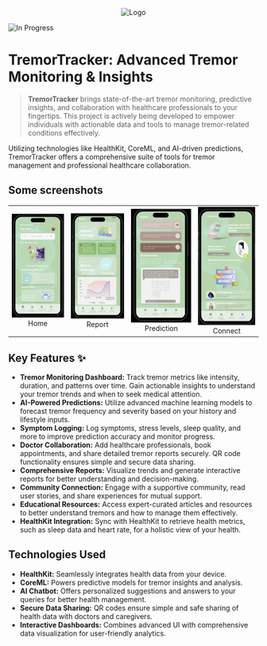<p align="center">
  <img src="README%20Files/Logo.png" alt="Logo" width="60%">
</p>

![In Progress](https://img.shields.io/badge/status-in%20progress-yellow.svg)

# TremorTracker: Advanced Tremor Monitoring & Insights

> **TremorTracker** brings state-of-the-art tremor monitoring, predictive insights, and collaboration with healthcare professionals to your fingertips. This project is actively being developed to empower individuals with actionable data and tools to manage tremor-related conditions effectively.

Utilizing technologies like HealthKit, CoreML, and AI-driven predictions, TremorTracker offers a comprehensive suite of tools for tremor management and professional healthcare collaboration.

## Some screenshots

<table>
  <tr>
    <td align="center"><img src="Files/Home.png" alt="Home" width="200"/><br>Home</td>
    <td align="center"><img src="Files/Report.png" alt="Report" width="200"/><br>Report</td>
    <td align="center"><img src="Files/Prediction.png" alt="Prediction" width="200"/><br>Prediction</td>
    <td align="center"><img src="Files/Connect.png" alt="Connect" width="200"/><br>Connect</td>
  </tr>
</table>

## Key Features ✨

- **Tremor Monitoring Dashboard:** Track tremor metrics like intensity, duration, and patterns over time. Gain actionable insights to understand your tremor trends and when to seek medical attention.
- **AI-Powered Predictions:** Utilize advanced machine learning models to forecast tremor frequency and severity based on your history and lifestyle inputs.
- **Symptom Logging:** Log symptoms, stress levels, sleep quality, and more to improve prediction accuracy and monitor progress.
- **Doctor Collaboration:** Add healthcare professionals, book appointments, and share detailed tremor reports securely. QR code functionality ensures simple and secure data sharing.
- **Comprehensive Reports:** Visualize trends and generate interactive reports for better understanding and decision-making.
- **Community Connection:** Engage with a supportive community, read user stories, and share experiences for mutual support.
- **Educational Resources:** Access expert-curated articles and resources to better understand tremors and how to manage them effectively.
- **HealthKit Integration:** Sync with HealthKit to retrieve health metrics, such as sleep data and heart rate, for a holistic view of your health.

## Technologies Used

- **HealthKit:** Seamlessly integrates health data from your device.
- **CoreML:** Powers predictive models for tremor insights and analysis.
- **AI Chatbot:** Offers personalized suggestions and answers to your queries for better health management.
- **Secure Data Sharing:** QR codes ensure simple and safe sharing of health data with doctors and caregivers.
- **Interactive Dashboards:** Combines advanced UI with comprehensive data visualization for user-friendly analytics.
